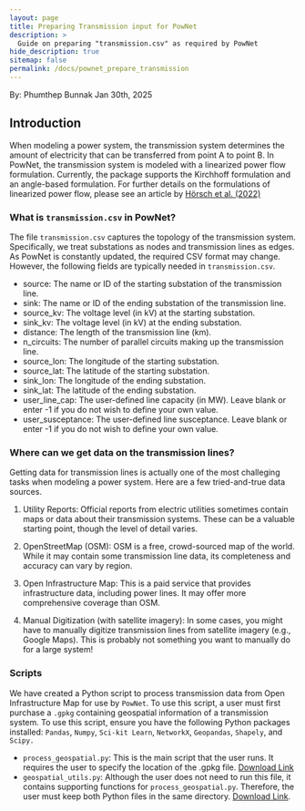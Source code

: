 ```yaml
---
layout: page
title: Preparing Transmission input for PowNet
description: >
  Guide on preparing "transmission.csv" as required by PowNet
hide_description: true
sitemap: false
permalink: /docs/pownet_prepare_transmission
---
```

By: Phumthep Bunnak Jan 30th, 2025

## Introduction

When modeling a power system, the transmission system determines the amount of electricity that can be transferred from point A to point B. In PowNet, the transmission system is modeled with a linearized power flow formulation. Currently, the package supports the Kirchhoff formulation and an angle-based formulation. For further details on the formulations of linearized power flow, please see an article by [Hörsch et al. (2022)](https://doi.org/10.1016/j.epsr.2017.12.034)


### What is `transmission.csv` in PowNet?

The file `transmission.csv` captures the topology of the transmission system. Specifically, we treat substations as nodes and transmission lines as edges. As PowNet is constantly updated, the required CSV format may change. However, the following fields are typically needed in `transmission.csv`.

- source: The name or ID of the starting substation of the transmission line.
- sink: The name or ID of the ending substation of the transmission line.
- source_kv: The voltage level (in kV) at the starting substation.
- sink_kv: The voltage level (in kV) at the ending substation.
- distance: The length of the transmission line (km).
- n_circuits: The number of parallel circuits making up the transmission line.
- source_lon: The longitude of the starting substation.
- source_lat: The latitude of the starting substation.
- sink_lon: The longitude of the ending substation.
- sink_lat: The latitude of the ending substation.
- user_line_cap: The user-defined line capacity (in MW). Leave blank or enter -1 if you do not wish to define your own value.
- user_susceptance: The user-defined line susceptance. Leave blank or enter -1 if you do not wish to define your own value.


### Where can we get data on the transmission lines?

Getting data for transmission lines is actually one of the most challeging tasks when modeling a power system. Here are a few tried-and-true data sources.

1. Utility Reports: Official reports from electric utilities sometimes contain maps or data about their transmission systems.  These can be a valuable starting point, though the level of detail varies.

2. OpenStreetMap (OSM): OSM is a free, crowd-sourced map of the world.  While it may contain some transmission line data, its completeness and accuracy can vary by region.

3. Open Infrastructure Map: This is a paid service that provides infrastructure data, including power lines. It may offer more comprehensive coverage than OSM.

4. Manual Digitization (with satellite imagery): In some cases, you might have to manually digitize transmission lines from satellite imagery (e.g., Google Maps). This is probably not something you want to manually do for a large system!


### Scripts

We have created a Python script to process transmission data from Open Infrastructure Map for use by `PowNet`. To use this script, a user must first purchase a `.gpkg` containing geospatial information of a transmission system. To use this script, ensure you have the following Python packages installed: `Pandas`, `Numpy`, `Sci-kit Learn`, `NetworkX`, `Geopandas`, `Shapely`, and `Scipy.`

- `process_geospatial.py`: This is the main script that the user runs.  It requires the user to specify the location of the .gpkg file. [Download Link](https://github.com/Critical-Infrastructure-Systems-Lab/manual/blob/master/assets/img/docs/process_geospatial.py)
- `geospatial_utils.py`: Although the user does not need to run this file, it contains supporting functions for `process_geospatial.py`. Therefore, the user must keep both Python files in the same directory. [Download Link](https://github.com/Critical-Infrastructure-Systems-Lab/manual/blob/master/assets/img/docs/geospatial_utils.py).

